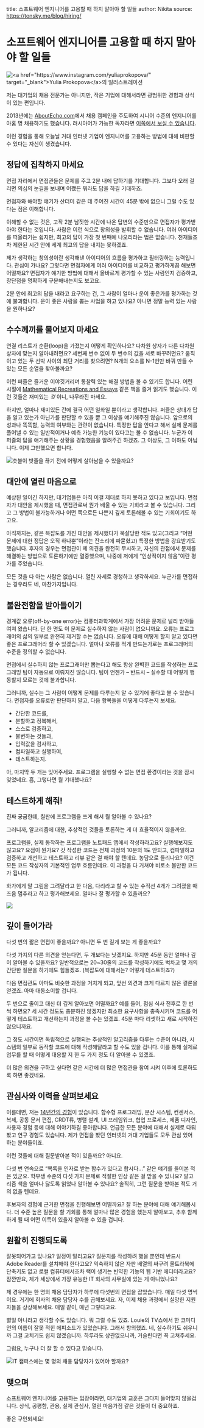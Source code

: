 title: 소프트웨어 엔지니어를 고용할 때 하지 말아야 할 일들
author: Nikita
source: https://tonsky.me/blog/hiring/

# 소프트웨어 엔지니어를 고용할 때 하지 말아야 할 일들

![](https://tonsky.me/blog/hiring/cover@2x.png '<a href="https://www.instagram.com/yuliaprokopova/" target="_blank">Yulia Prokopova</a>의 일러스트레이션')

저는 대기업의 채용 전문가는 아니지만, 작은 기업에 대해서라면 광범위한 경험과 상식이 있는 편입니다.

2013년에는 [AboutEcho.com](https://web.archive.org/web/20140101000655/http://aboutecho.com/)에서 채용 캠페인을 주도하여 시니어 수준의 엔지니어를 아홉 명 채용하기도 했습니다. 러시아어가 가능한 독자라면 [이쪽에서 보실 수 있습니다](https://tonsky.livejournal.com/288899.html).

이런 경험을 통해 오늘날 거대 인터넷 기업이 엔지니어를 고용하는 방법에 대해 비판할 수 있다는 자신이 생겼습니다.

## 정답에 집착하지 마세요

면접 자리에서 면접관들은 문제를 주고 2분 내에 답하기를 기대합니다. 그보다 오래 걸리면 의심의 눈길을 보내며 어쨌든 뭐라도 답을 하길 기대하죠.

면접자와 해야할 얘기가 산더미 같은 데 주어진 시간이 45분 밖에 없으니 그럴 수도 있다는 점은 이해합니다.

이해할 수 없는 것은, 고작 2분 남짓한 시간에 나온 답변의 수준만으로 면접자가 평가받아야 한다는 것입니다. 사람은 이런 식으로 창의성을 발휘할 수 없습니다. 여러 아이디어를 떠올리기는 쉽지만, 최고의 답이 가장 첫 번째에 나오리라는 법은 없습니다. 천재들조차 제한된 시간 안에 세계 최고의 답을 내지는 못하겠죠.

제가 생각하는 창의성이란 생각해낸 아이디어의 흐름을 평가하고 필터링하는 능력입니다. 관심이 가나요? 그렇다면 면접자에게 여러 아이디어를 비교하고 평가하게끔 해보면 어떨까요? 면접자가 얘기한 방법에 대해서 올바르게 평가할 수 있는 사람인지 검증하고, 장단점을 명확하게 구분해내는지도 보고요.

2분 안에 최고의 답을 내라고 요구하는 건, 그 사람이 얼마나 운이 좋은가를 평가하는 것에 불과합니다. 운이 좋은 사람을 뽑는 사업을 하고 있나요? 아니면 정말 능력 있는 사람을 원하나요?

## 수수께끼를 물어보지 마세요

연결 리스트가 순환(loop)을 가졌는지 어떻게 확인하나요? 다차원 상자가 다른 다차원 상자에 맞는지 알아내려면요? 세번째 변수 없이 두 변수의 값을 서로 바꾸려면요? 움직이고 있는 두 선박 사이의 최단 거리를 찾으려면? N개의 요소를 N-1번만 바꿔 만들 수 있는 모든 순열을 찾아볼까요?

이런 퍼즐은 즐거운 이야깃거리며 통찰력 있는 해결 방법을 볼 수 있기도 합니다. 어린 시절에 [Mathematical Recreations and Essays](http://www.gutenberg.org/ebooks/26839) 같은 책을 즐겨 읽기도 했습니다. 이런 것들은 재미있는 _것_ 이니, 나무라진 마세요.

하지만, 얼마나 재미있든 간에 결국 어떤 일화일 뿐이라고 생각합니다. 퍼즐은 상대가 답을 알고 있는가 아닌가를 판단할 수 있을 뿐 그 이상을 얘기해주진 않습니다. 앞으로의 성과나 똑똑함, 능력의 여부와는 관련이 없습니다. 특정한 답을 안다고 해서 실제 문제를 풀어낼 수 있는 일반적이거나 예측 가능한 기능이 있다고는 볼 수 없습니다. 누군가 이 퍼즐의 답을 얘기해주는 상황을 경험했음을 알려주긴 하겠죠. 그 이상도, 그 이하도 아닙니다. 이제 그만했으면 합니다.

![](https://tonsky.me/blog/hiring/puzzle@2x.png '촛불이 밧줄을 끊기 전에 어떻게 살아남을 수 있을까요?')

## 대안에 열린 마음으로

예상된 일이긴 하지만, 대기업들은 아직 이걸 제대로 하지 못하고 있다고 보입니다. 면접자가 대안을 제시했을 때, 면접관로써 뭔가 배울 수 있는 기회라고 볼 수 있습니다. 그리고 그 방법이 불가능하거나 어떤 쪽으로든 나쁜지 깊게 토론해볼 수 있는 기회이기도 하고요.

아직까지는, 같은 복잡도를 가진 대안을 제시했다가 묵살당한 적도 있고(그리고 “어떤 문제에 대한 정답은 오직 하나뿐”이라는 잔소리에 파묻혔고) 특정한 방법을 강요받기도 했습니다. 후자의 경우는 면접관이 제 의견을 완전히 무시하고, 자신의 관점에서 문제를 해결하는 방법으로 토론하기에만 열중했으며, 나중에 저에게 “인상적이지 않음”이란 평가를 주었습니다.

모든 것을 다 아는 사람은 없습니다. 열린 자세로 경청하고 생각하세요. 누군가를 면접하는 경우라도 네, 마찬가지입니다.

## 불완전함을 받아들이기

경계값 오류(off-by-one error)는 컴퓨터과학계에서 가장 어려운 문제로 널리 받아들여져 왔습니다. 단 한 명도 이 문제로 실수하지 않는 사람이 없으니까요. 오류는 프로그래머의 삶의 일부로 완전히 제거할 수는 없습니다. 오류에 대해 어떻게 할지 알고 있다면 좋은 프로그래머라 할 수 있겠습니다. 얼마나 오류를 적게 만드는가로는 프로그래머의 수준을 정의할 수 없습니다.

면접에서 실수하지 않는 프로그래머만 뽑는다고 해도 항상 완벽한 코드를 작성하는 프로그래밍 팀이 자동으로 이뤄지진 않습니다. 팀이 언젠가 – 반드시 – 실수할 때 어떻게 행동할지 모르는 것에 불과합니다.

그러니까, 실수는 그 사람이 어떻게 문제를 다루는지 알 수 있기에 좋다고 볼 수 있습니다. 면접자를 오류로만 판단하지 말고, 다음 항목들을 어떻게 다루는지 보세요.

  * 간단한 코드를,
  * 분할하고 정복해서,
  * 스스로 검증하고,
  * 불변하는 것들과,
  * 입력값을 검사하고,
  * 컴파일하고 실행하여,
  * 테스트하는지.

아, 마지막 두 개는 잊어주세요. 프로그램을 실행할 수 없는 면접 환경이라는 것을 잠시 잊었네요. 흠, 그렇다면 뭘 기대했나요?

## 테스트하게 해줘!

진짜 궁금한데, 칠판에 프로그램을 쓰게 해서 뭘 알아볼 수 있나요?

그러니까, 알고리즘에 대한, 추상적인 것들을 토론하는 게 더 효율적이지 않을까요.

프로그램을, 실제 동작하는 프로그램을 노트패드 앱에서 작성하라고요? 실행해보지도 않고요? 요점이 뭔가요? 갓 작성한 코드는 전체 과정의 10분의 1도 안되고, 컴파일하고 검증하고 개선하고 테스트하고 리뷰 같은 걸 해야 할 텐데요. 농담으로 들리나요? 이건 모든 코드 작성자의 기본적인 업무 흐름인데요. 이 과정을 다 거쳐야 비로소 볼만한 코드가 됩니다.

화가에게 말 그림을 그려달라고 한 다음, 다리라고 할 수 있는 수직선 4개가 그려졌을 때 즈음 멈추라고 하고 평가해보세요. 얼마나 잘 평가할 수 있을까요?

![](https://tonsky.me/blog/hiring/horse.png)

## 깊이 들어가라

다섯 번의 짧은 면접이 좋을까요? 아니면 두 번 길게 보는 게 좋을까요?

다섯 가지의 다른 의견을 얻는다면, 두 개보다는 낫겠지요. 하지만 45분 동안 얼마나 깊이 알아볼 수 있을까요? 일반적으로는 20~30줄의 코드를 작성하기에도 벅차고 몇 개의 간단한 질문을 하기에도 힘들겠죠. (복잡도에 대해서는? 어떻게 테스트하죠?)

다음 면접관도 아마도 비슷한 과정을 거치게 되고, 앞선 의견과 크게 다르지 않은 결론을 얻겠죠. 아마 대동소이할 겁니다.

두 번으로 줄이고 대신 더 깊게 알아보면 어떨까요? 예를 들어, 점심 식사 전후로 한 번씩 하면요? 세 시간 정도도 충분하진 않겠지만 최소한 요구사항을 충족시키며 코드를 어떻게 테스트하고 개선하는지 과정을 볼 수는 있겠죠. 45분 마다 리셋하고 새로 시작하진 않으니까요.

그 정도 시간이면 독립적으로 실행되는 추상적인 알고리즘을 다루는 수준이 아니라, 시스템의 일부로 동작할 코드에 대해 작성해달라고 할 수도 있을 겁니다. 이를 통해 실제로 업무를 할 때 어떻게 대응할 지 한 두 가지 정도 더 알아볼 수 있겠죠.

더 많은 의견을 구하고 싶다면 같은 시간에 더 많은 면접관을 참여 시켜 이후에 토론하도록 하면 좋겠네요.

## 관심사와 이력을 살펴보세요

이를테면, 저는 [14년간의 경험](https://tonsky.me/projects/)이 있습니다. 함수형 프로그래밍, 분산 시스템, 컨센서스, 복제, 공동 문서 편집, CRDT류, 병렬 설계, UI 프레임워크, 협업 프로세스, 제품 디자인, 사용자 경험 등에 대해 이야기하길 좋아합니다. 언급한 모든 분야에 대해서 실제로 다뤄봤고 연구 경험도 있습니다. 제가 면접을 봤던 인터넷의 거대 기업들도 모두 관심 있어 하는 분야들이죠.

이런 것들에 대해 질문받아본 적이 있을까요? 아니요.

다섯 번 연속으로 “목록을 인자로 받는 함수가 있다고 합시다…” 같은 얘기를 들어본 적은 있군요. 학부생 수준의 다섯 가지 문제로 적절한 인상 같은 걸 받을 수 있나요? 알고리즘 책을 얼마나 닳도록 읽었나 알아볼 수 있나요? 솔직히, 그런 질문을 받아본 적도 거의 없을 텐데요.

후보자의 경험에 근거한 면접을 진행해보면 어떨까요? 잘 하는 분야에 대해 얘기해봅시다. 더 수준 높은 질문을 할 기회를 통해 얼마나 많은 경험을 했는지 알아보고, 추후 함께하게 될 때 어떤 이득이 있을지 알아볼 수 있을 겁니다.

## 원활히 진행되도록

잘못되어가고 있나요? 일정이 밀리고요? 질문지를 작성하려 했을 뿐인데 반드시 Adobe Reader를 설치해야 한다고요? 익숙하지 않은 자판 배열의 싸구려 울트라북에 단축키도 없고 로컬 컴퓨터에서조차 랙이 생기는 빈약한 기능의 웹 기반 에디터라고요? 잠깐만요, 제가 세상에서 가장 유능한 IT 회사의 사무실에 있는 게 아니었나요?

제 경우에는 한 명의 채용 담당자가 하루에 다섯번의 면접을 잡았습니다. 매일 다섯 명씩이요. 거기에 회사의 채용 담당자 수를 곱해보세요. 자, 이제 채용 과정에서 실망한 지원자들을 상상해보세요. 매일 같이, 매년 그렇다고요.

별일 아니라고 생각할 수도 있습니다. 뭐 그럴 수도 있죠. Louie의 TV쇼에서 한 코미디언의 이름이 잘못 적힌 에피소드가 있었습니다. 그래서 항의했죠. 네, 실수하기도 쉬우니까 그걸 고치기도 쉽지 않겠습니까. 하루라도 상관없으니까, 거슬린다면 꼭 고쳐주세요.

그럼요, 누구나 더 잘 할 수 있다고 믿습니다.

![](https://tonsky.me/blog/hiring/recruiters.png 'IT 캠퍼스에는 몇 명의 채용 담당자가 있어야 할까요?')

## 맺으며

소프트웨어 엔지니어를 고용하는 입장이라면, 대기업의 교훈은 그다지 들어맞지 않을겁니다. 상식, 공평함, 관용, 실제 관심사, 열린 마음가짐 같은 것들이 더 중요하죠.

좋은 구인되세요!

